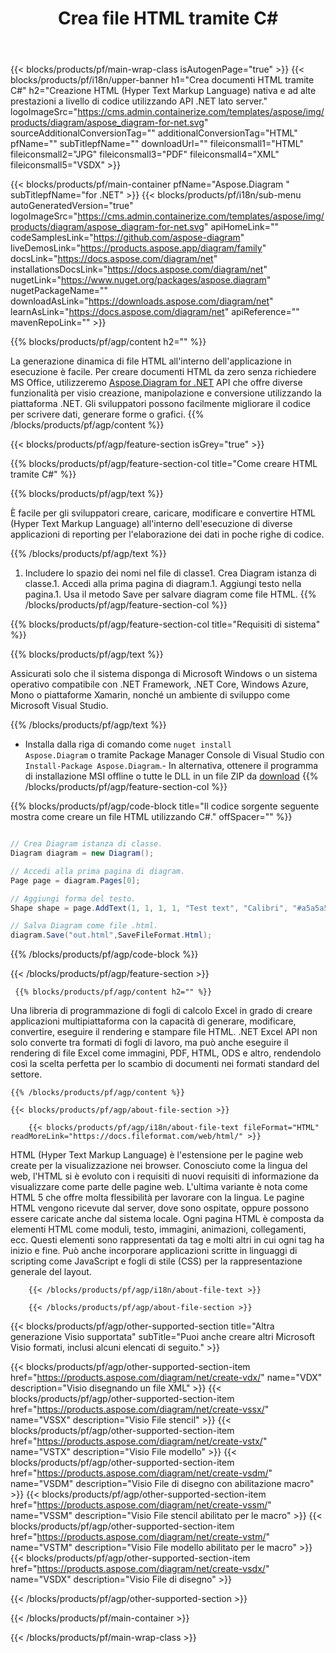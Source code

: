 ﻿---
title: Crea file HTML tramite C# 
url: /it/net/create-html/ 
description: C# Codice di esempio per la generazione di documenti HTML. Utilizza questo codice per creare file HTML all'interno di VB.NET, Asp.NET o qualsiasi applicazione basata su .NET.
---
{{< blocks/products/pf/main-wrap-class isAutogenPage="true" >}}
{{< blocks/products/pf/i18n/upper-banner h1="Crea documenti HTML tramite C#" h2="Creazione HTML (Hyper Text Markup Language) nativa e ad alte prestazioni a livello di codice utilizzando API .NET lato server." logoImageSrc="https://cms.admin.containerize.com/templates/aspose/img/products/diagram/aspose_diagram-for-net.svg" sourceAdditionalConversionTag="" additionalConversionTag="HTML" pfName="" subTitlepfName="" downloadUrl="" fileiconsmall1="HTML" fileiconsmall2="JPG" fileiconsmall3="PDF" fileiconsmall4="XML" fileiconsmall5="VSDX" >}}

{{< blocks/products/pf/main-container pfName="Aspose.Diagram " subTitlepfName="for .NET" >}}
{{< blocks/products/pf/i18n/sub-menu autoGeneratedVersion="true" logoImageSrc="https://cms.admin.containerize.com/templates/aspose/img/products/diagram/aspose_diagram-for-net.svg" apiHomeLink="" codeSamplesLink="https://github.com/aspose-diagram" liveDemosLink="https://products.aspose.app/diagram/family" docsLink="https://docs.aspose.com/diagram/net" installationsDocsLink="https://docs.aspose.com/diagram/net" nugetLink="https://www.nuget.org/packages/aspose.diagram" nugetPackageName="" downloadAsLink="https://downloads.aspose.com/diagram/net" learnAsLink="https://docs.aspose.com/diagram/net" apiReference="" mavenRepoLink="" >}}

{{% blocks/products/pf/agp/content h2="" %}}

 La generazione dinamica di file HTML all'interno dell'applicazione in esecuzione è facile. Per creare documenti HTML da zero senza richiedere MS Office, utilizzeremo
 [Aspose.Diagram for .NET](https://products.aspose.com/diagram/net) 
 API che offre diverse funzionalità per visio creazione, manipolazione e conversione utilizzando la piattaforma .NET. Gli sviluppatori possono facilmente migliorare il codice per scrivere dati, generare forme o grafici.
{{% /blocks/products/pf/agp/content %}}

{{< blocks/products/pf/agp/feature-section isGrey="true" >}}

{{% blocks/products/pf/agp/feature-section-col title="Come creare HTML tramite C#" %}}

{{% blocks/products/pf/agp/text %}}

 È facile per gli sviluppatori creare, caricare, modificare e convertire HTML (Hyper Text Markup Language) all'interno dell'esecuzione di diverse applicazioni di reporting per l'elaborazione dei dati in poche righe di codice.

{{% /blocks/products/pf/agp/text %}}

1. Includere lo spazio dei nomi nel file di classe1. Crea Diagram istanza di classe.1. Accedi alla prima pagina di diagram.1. Aggiungi testo nella pagina.1. Usa il metodo Save per salvare diagram come file HTML.
{{% /blocks/products/pf/agp/feature-section-col %}}

{{% blocks/products/pf/agp/feature-section-col title="Requisiti di sistema" %}}

{{% blocks/products/pf/agp/text %}}

 Assicurati solo che il sistema disponga di Microsoft Windows o un sistema operativo compatibile con .NET Framework, .NET Core, Windows Azure, Mono o piattaforme Xamarin, nonché un ambiente di sviluppo come Microsoft Visual Studio. 

{{% /blocks/products/pf/agp/text %}}

- Installa dalla riga di comando come <code>nuget install Aspose.Diagram</code> o tramite Package Manager Console di Visual Studio con <code>Install-Package Aspose.Diagram</code>.- In alternativa, ottenere il programma di installazione MSI offline o tutte le DLL in un file ZIP da <a href="https://downloads.aspose.com/diagram/net">download</a>
{{% /blocks/products/pf/agp/feature-section-col %}}

{{% blocks/products/pf/agp/code-block title="Il codice sorgente seguente mostra come creare un file HTML utilizzando C#." offSpacer="" %}}

```cs

// Crea Diagram istanza di classe.
Diagram diagram = new Diagram();

// Accedi alla prima pagina di diagram.
Page page = diagram.Pages[0];

// Aggiungi forma del testo.
Shape shape = page.AddText(1, 1, 1, 1, "Test text", "Calibri", "#a5a5a5", 0.25);

// Salva Diagram come file .html.
diagram.Save("out.html",SaveFileFormat.Html);


```

{{% /blocks/products/pf/agp/code-block %}}

{{< /blocks/products/pf/agp/feature-section >}}

<!-- aboutfile Starts -->

     
     {{% blocks/products/pf/agp/content h2="" %}}

 Una libreria di programmazione di fogli di calcolo Excel in grado di creare applicazioni multipiattaforma con la capacità di generare, modificare, convertire, eseguire il rendering e stampare file HTML. .NET Excel API non solo converte tra formati di fogli di lavoro, ma può anche eseguire il rendering di file Excel come immagini, PDF, HTML, ODS e altro, rendendolo così la scelta perfetta per lo scambio di documenti nei formati standard del settore.

    {{% /blocks/products/pf/agp/content %}}

    {{< blocks/products/pf/agp/about-file-section >}}

        {{< blocks/products/pf/agp/i18n/about-file-text fileFormat="HTML" readMoreLink="https://docs.fileformat.com/web/html/" >}}
HTML (Hyper Text Markup Language) è l'estensione per le pagine web create per la visualizzazione nei browser. Conosciuto come la lingua del web, l'HTML si è evoluto con i requisiti di nuovi requisiti di informazione da visualizzare come parte delle pagine web. L'ultima variante è nota come HTML 5 che offre molta flessibilità per lavorare con la lingua. Le pagine HTML vengono ricevute dal server, dove sono ospitate, oppure possono essere caricate anche dal sistema locale. Ogni pagina HTML è composta da elementi HTML come moduli, testo, immagini, animazioni, collegamenti, ecc. Questi elementi sono rappresentati da tag e molti altri in cui ogni tag ha inizio e fine. Può anche incorporare applicazioni scritte in linguaggi di scripting come JavaScript e fogli di stile (CSS) per la rappresentazione generale del layout.

        {{< /blocks/products/pf/agp/i18n/about-file-text >}}

        {{< /blocks/products/pf/agp/about-file-section >}}

          

<!-- aboutfile Ends -->

{{< blocks/products/pf/agp/other-supported-section title="Altra generazione Visio supportata" subTitle="Puoi anche creare altri Microsoft Visio formati, inclusi alcuni elencati di seguito." >}}

{{< blocks/products/pf/agp/other-supported-section-item href="https://products.aspose.com/diagram/net/create-vdx/" name="VDX" description="Visio disegnando un file XML" >}} 
{{< blocks/products/pf/agp/other-supported-section-item href="https://products.aspose.com/diagram/net/create-vssx/" name="VSSX" description="Visio File stencil" >}}
{{< blocks/products/pf/agp/other-supported-section-item href="https://products.aspose.com/diagram/net/create-vstx/" name="VSTX" description="Visio File modello" >}}
{{< blocks/products/pf/agp/other-supported-section-item href="https://products.aspose.com/diagram/net/create-vsdm/" name="VSDM" description="Visio File di disegno con abilitazione macro" >}}
{{< blocks/products/pf/agp/other-supported-section-item href="https://products.aspose.com/diagram/net/create-vssm/" name="VSSM" description="Visio File stencil abilitato per le macro" >}}
{{< blocks/products/pf/agp/other-supported-section-item href="https://products.aspose.com/diagram/net/create-vstm/" name="VSTM" description="Visio File modello abilitato per le macro" >}}
{{< blocks/products/pf/agp/other-supported-section-item href="https://products.aspose.com/diagram/net/create-vsdx/" name="VSDX" description="Visio File di disegno" >}}

{{< /blocks/products/pf/agp/other-supported-section >}}

{{< /blocks/products/pf/main-container >}}
    
{{< /blocks/products/pf/main-wrap-class >}}
